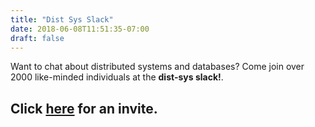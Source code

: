 ```yaml
---
title: "Dist Sys Slack"
date: 2018-06-08T11:51:35-07:00
draft: false
---
```


Want to chat about distributed systems and databases? Come join over 2000 like-minded individuals at the **dist-sys slack!**.

## Click [here](https://dist-sys-slack.herokuapp.com/) for an invite.
